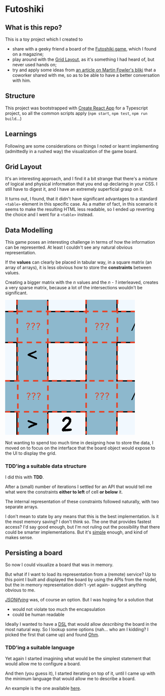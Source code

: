 # Futoshiki

## What is this repo? 

This is a toy project which I created to
* share with a geeky friend a board of the [Futoshiki game](https://en.wikipedia.org/wiki/Futoshiki), 
which I found on a magazine;
* play around with the [Grid Layout](https://developer.mozilla.org/en-US/docs/Web/CSS/CSS_Grid_Layout), 
as it's something I had heard of, but never used hands on;
* try and apply some ideas from 
[an article on Martin Fowler's bliki](https://martinfowler.com/articles/modularizing-react-apps.html) that a coworker 
shared with me, so as to be able to have a better conversation with him.

## Structure

This project was bootstrapped with [Create React App](https://github.com/facebook/create-react-app) for a Typescript 
project, so all the common scripts apply (`npm start`, `npm test`, `npm run build`...)

## Learnings

Following are some considerations on things I noted or learnt implementing (admittedly in a rushed way) the 
visualization of the game board.

## Grid Layout

It's an interesting approach, and I find it a bit strange that there's a mixture of logical and physical information 
that you end up declaring in your CSS. I still have to digest it, and I have an extremely superficial grasp on it.

It turns out, I found, that it didn't have significant advantages to a standard `<table>` element in this specific 
case. As a matter of fact, in this scenario it seems to make the resulting HTML less readable, so I ended up reverting 
the choice and I went for a `<table>` instead.

## Data Modelling

This game poses an interesting challenge in terms of how the information can be represented.
At least I couldn't see any natural obvious representation. 

If the **values** can clearly be placed in tabular way, in a square matrix (an array of arrays), 
it is less obvious how to store the **constraints** between values. 

Creating a bigger matrix with the _n_ values and the _n - 1_ interleaved, creates a very sparse matrix, 
because a lot of the intersections wouldn't be significant.

![](images/sparse.png "sparse matrix")

Not wanting to spend too much time in designing how to store the data, I moved on to focus on
the interface that the board object would expose to the UI to display the grid.

### TDD'ing a suitable data structure ###
I did this with **TDD**.

After a (small) number of iterations I settled for an API that would tell me what were the constraints **either to left** 
of cell **or below** it. 

The internal representation of these constraints followed naturally, with two separate arrays.

I don't mean to state by any means that this is the best implementation. Is it the most memory saving? I don't think so.
The one that provides fastest access? I'd say good enough, but I'm not ruling out the possibility that there could be 
smarter implementations. But it's [simple](http://www.extremeprogramming.org/rules/simple.html) enough, and kind of 
makes sense.

## Persisting a board

So now I could visualize a board that was in memory. 

But what if I want to load its representation from a (remote) service?
Up to this point I built and displayed the board by using the APIs from the model, but the in memory
representation didn't -yet again- suggest anything obvious to me. 

*[JSONifying](https://developer.mozilla.org/en-US/docs/Web/JavaScript/Reference/Global_Objects/JSON/stringify)* was, 
of course an option. But I was hoping for a solution that
 * would not violate too much the encapsulation
 * could be human readable

Ideally I wanted to have a [DSL](https://en.wikipedia.org/wiki/Domain-specific_language) that would allow _describing_ 
the board in the most natural way. So I lookup some options (nah... who am I kidding? I picked the first that came up) 
and found [Ohm](https://ohmjs.org/). 

### TDD'ing a suitable language ###

Yet again I started imagining what would be the simplest statement that would allow me to configure a board. 

And then (you guess it), I started iterating on top of it, until I came up with the minimum language that would allow me to 
describe a board. 

An example is the one available [here](./src/model/SampleGame.ts).
